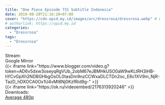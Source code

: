```yaml
---
title: "One Piece Episode 731 Subtitle Indonesia"
date: 2019-08-20T21:16:20+07:00
cover: "https://cdn.opid.my.id/images/arc/dressrosa/dressrosa.webp" # Optional, cover
# authorlink: https://opid.my.id
categories:
  - "Dressrosa"
tags:
  - "Dressrosa"
---
```

<div class="ui menu violet borderless inverted">
  <div class="header item active">
        Stream:
    </div>
  <a class="active item" data-tab="google">
    <i class="google drive icon"></i> Google
  </a>
  <a class="item nounderline" data-tab="mirror">
    <i class="odnoklassniki icon"></i> Mirror
  </a>
</div>
<div class="ui bottom attached tab segment active" style="border:0 !important;" data-tab="google">
{{< iframe link="https://www.blogger.com/video.g?token=AD6v5dxw3oseyqRgVUb_2obM67eJBMHkUSO0aW9wKLtRH3iHB-hYCvGpXh2NDBGHbgOsOL0tasDm9nzCCWxaDLCTDn2oc_E6c1XV9m_NjR-TazD_hDXOCA0Ox1U4vMI8Nj0KzfRid9g-" >}}
</div>
<div class="ui bottom attached tab segment" style="border:0 !important;" data-tab="mirror">
{{< iframe link="https://ok.ru/videoembed/2176313920246" >}}
</div>
<div class="ui menu violet borderless inverted">
  <div class="header item active">
        Downloads:
    </div>
  <a class="item nounderline" href="https://ouo.io/dMJBlY" target="_blank" rel="dofollow"><i class="google drive icon"></i>
    Average 480p</a>
</div>